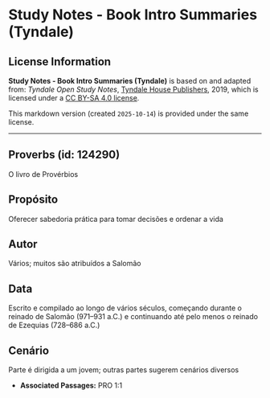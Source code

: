 # Study Notes - Book Intro Summaries (Tyndale)

## License Information

**Study Notes - Book Intro Summaries (Tyndale)** is based on and adapted from: _Tyndale Open Study Notes_, [Tyndale House Publishers](https://tyndaleopenresources.com/), 2019, which is licensed under a [CC BY-SA 4.0 license](https://creativecommons.org/licenses/by-sa/4.0/legalcode.en).

This markdown version (created `2025-10-14`) is provided under the same license.



--------------------------------

## Proverbs (id: 124290)

O livro de Provérbios

Propósito
---------

Oferecer sabedoria prática para tomar decisões e ordenar a vida

Autor
-----

Vários; muitos são atribuídos a Salomão

Data
----

Escrito e compilado ao longo de vários séculos, começando durante o reinado de Salomão (971–931 a.C.) e continuando até pelo menos o reinado de Ezequias (728–686 a.C.)

Cenário
-------

Parte é dirigida a um jovem; outras partes sugerem cenários diversos

* **Associated Passages:** PRO 1:1

